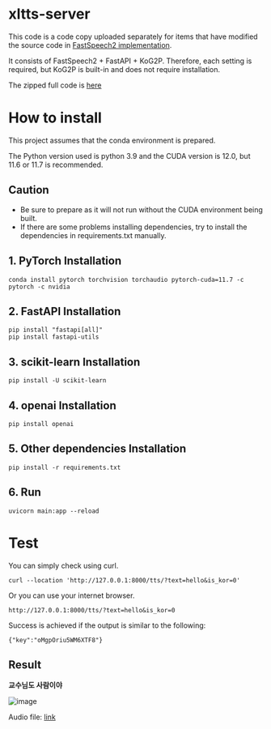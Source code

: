 # xltts-server

This code is a code copy uploaded separately for items that have modified the source code in [FastSpeech2 implementation](https://github.com/ming024/FastSpeech2).

It consists of FastSpeech2 + FastAPI + KoG2P.
Therefore, each setting is required, but KoG2P is built-in and does not require installation.

The zipped full code is [here](https://drive.google.com/file/d/1o-daPiF-pzW0uNXy3p63zW1HDOHDx3n2/view?usp=sharing)

# How to install
This project assumes that the conda environment is prepared.

The Python version used is python 3.9 and the CUDA version is 12.0, but 11.6 or 11.7 is recommended.

## Caution
- Be sure to prepare as it will not run without the CUDA environment being built.
- If there are some problems installing dependencies, try to install
 the dependencies in requirements.txt manually.


## 1. PyTorch Installation
```
conda install pytorch torchvision torchaudio pytorch-cuda=11.7 -c pytorch -c nvidia
```

## 2. FastAPI Installation
```
pip install "fastapi[all]"
pip install fastapi-utils
```

## 3. scikit-learn Installation
```
pip install -U scikit-learn
```

## 4. openai Installation
```
pip install openai
```

## 5. Other dependencies Installation
```
pip install -r requirements.txt

```

## 6. Run
```
uvicorn main:app --reload
```

# Test
You can simply check using curl.

```
curl --location 'http://127.0.0.1:8000/tts/?text=hello&is_kor=0'
```

Or you can use your internet browser.
```
http://127.0.0.1:8000/tts/?text=hello&is_kor=0
```

Success is achieved if the output is similar to the following:
```
{"key":"oMgpOriu5WM6XTF8"}
```

## Result
**교수님도 사람이야**

![image](https://github.com/noelvalent/xltts-server/blob/main/output/result/LJSpeech/%EA%B5%90%EC%88%98%EB%8B%98%EB%8F%84%20%EC%82%AC%EB%9E%8C%EC%9D%B4%EC%95%BC.png?raw=true)

Audio file: [link](https://github.com/noelvalent/xltts-server/blob/main/output/result/LJSpeech/Y5SiU91h0rjF2r7k.wav?raw=true)

